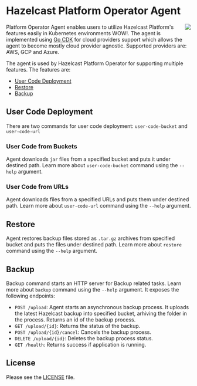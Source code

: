 # Hazelcast Platform Operator Agent #

<img align="right" src="https://hazelcast.com/brand-assets/files/hazelcast-stacked-flat-sm.png">

Platform Operator Agent enables users to utilize Hazelcast Platform's features easily in Kubernetes environments WOW!. 
The agent is implemented using [Go CDK](https://gocloud.dev/) for cloud providers support which allows the agent to become mostly cloud provider agnostic. Supported providers are: AWS, GCP and Azure.

The agent is used by Hazelcast Platform Operator for supporting multiple features. The features are: 

- [User Code Deployment](#user-code-deployment)
- [Restore](#restore)
- [Backup](#backup)

## User Code Deployment

There are two commands for user code deployment: `user-code-bucket` and `user-code-url`

### User Code from Buckets

Agent downloads `jar` files from a specified bucket and puts it under destined path. Learn more about `user-code-bucket` command using the `--help` argument.

### User Code from URLs

Agent downloads files from a specified URLs and puts them under destined path. Learn more about `user-code-url` command using the `--help` argument.

## Restore

Agent restores backup files stored as `.tar.gz` archives from specified bucket and puts the files under destined path. Learn more about `restore` command using the `--help` argument.

## Backup

Backup command starts an HTTP server for Backup related tasks. Learn more about `backup` command using the `--help` argument. It exposes the following endpoints:

- `POST /upload`: Agent starts an asynchronous backup process. It uploads the latest Hazelcast backup into specified bucket, arhiving the folder in the process. Returns an id of the backup process.
- `GET /upload/{id}`: Returns the status of the backup.
- `POST /upload/{id}/cancel`: Cancels the backup process.
- `DELETE /upload/{id}`: Deletes the backup process status.
- `GET /health`: Returns success if application is running.

## License

Please see the [LICENSE](LICENSE) file.
